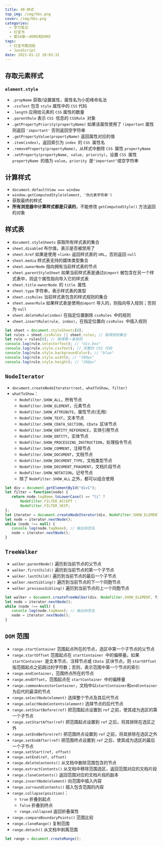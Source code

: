 ```yaml
---
title: 49-样式
top_img: /img/hbs.png
cover: /img/hbs.png
categories:
  - 学习笔记
  - 红宝书
  - 第16章——DOM2和DOM3
tags:
  - 红宝书第四版
  - JavaScript
date: 2021-01-22 10:03:31
---
```


## 存取元素样式

### `element.style`

- `.propName` 获取/设置属性，属性名为小驼峰命名法
- `.cssText` 包含 `style` 属性中的 `CSS` 代码
- `.length` 应用给元素的 `CSS` 属性的数量
- `.parentRule` 表示 `CSS `信息的 `CSSRule `对象
- `.getPropertyPriority(propertyName)` 如果该属性使用了 `!important` 属性则返回 `'important'` 否则返回空字符串
- `.getPropertyValue(propertyName)` 返回属性对应的值
- `.item(index)`，返回索引为 `index `的 `CSS `属性名
- `.removeProperty(propertyName)`，从样式中删除 `CSS `属性 `propertyName`
- `.setProperty(propertyName, value, priority)`，设置 `CSS `属性 `propertyName `的值为 `value`，`priority `是`"important"`或空字符串

## 计算样式

- `document.defaultView === window`
- `window.getComputedStyle(element, '伪元素字符串')`
- 获取最终的样式
- **所有浏览器中计算样式都是只读的**，不能修改 `getComputedStyle()` 方法返回的对象

## 样式表

- `document.styleSheets` 获取所有样式表的集合
- `sheet.disabled` 布尔值，表示是否被禁用了
- `sheet.href` 如果是使用 `<link>` 返回样式表的 `URL`，否则返回 `null`
- `sheet.media` 样式表支持的媒体类型集合
- `sheet.ownerNode` 指向拥有当前样式表的节点
- `sheet.parentStyleSheet` 如果当前样式表是通过`@import` 被包含在另一个样式表中，则这个属性指向导入它的样式表
- `sheet.title` `ownerNode `的 `title `属性
- `sheet.type` 字符串，表示样式表的类型
- `sheet.cssRules` 当前样式表包含的样式规则的集合
- `sheet.ownerRule` 如果样式表是使用`@import` 导入的，则指向导入规则；否则为 `null`
- `sheet.deleteRule(index)` 在指定位置删除 `cssRules `中的规则
- `sheet.insertRule(rule, index)`，在指定位置向 `cssRules `中插入规则

```js
let sheet = document.styleSheets[0];
let rules = sheet.cssRules || sheet.rules; // 取得规则集合
let rule = rules[0]; // 取得第一条规则
console.log(rule.selectorText); // "div.box"
console.log(rule.style.cssText); // 完整的 CSS 代码
console.log(rule.style.backgroundColor); // "blue"
console.log(rule.style.width); // "100px"
console.log(rule.style.height); // "200px" 
```

## `NodeIterator`

- `document.createNodeIterator(root, whatToShow, filter)`
- `whatToShow`：
  - `NodeFilter.SHOW_ALL`，所有节点
  - `NodeFilter.SHOW_ELEMENT`，元素节点
  - `NodeFilter.SHOW_ATTRIBUTE`，属性节点(无用)
  - `NodeFilter.SHOW_TEXT`，文本节点
  - `NodeFilter.SHOW_CDATA_SECTION`，`CData `区块节点
  - `NodeFilter.SHOW_ENTITY_REFERENCE`，实体引用节点
  - `NodeFilter.SHOW_ENTITY`，实体节点
  - `NodeFilter.SHOW_PROCESSING_INSTRUCTION`，处理指令节点
  - `NodeFilter.SHOW_COMMENT`，注释节点
  - `NodeFilter.SHOW_DOCUMENT`，文档节点
  - `NodeFilter.SHOW_DOCUMENT_TYPE`，文档类型节点
  - `NodeFilter.SHOW_DOCUMENT_FRAGMENT`，文档片段节点
  - `NodeFilter.SHOW_NOTATION`，记号节点
  - 除了 `NodeFilter.SHOW_ALL` 之外，都可以组合使用

```js
let div = document.getElementById("div1");
let filter = function(node) {
   return node.tagName.toLowerCase() == "li" ?
       NodeFilter.FILTER_ACCEPT :
       NodeFilter.FILTER_SKIP;
};
let iterator = document.createNodeIterator(div, NodeFilter.SHOW_ELEMENT, filter, false);
let node = iterator.nextNode();
while (node !== null) {
   console.log(node.tagName); // 输出标签名
   node = iterator.nextNode();
} 
```

## `TreeWalker`

- `walker.parentNode()` 遍历到当前节点的父节点
- `walker.firstChild()` 遍历到当前节点的第一个子节点
- `walker.lastChild()` 遍历到当前节点的最后一个子节点
- `walker.nextSibling()` 遍历到当前节点的下一个同胞节点
- `walker.previousSibling()` 遍历到当前节点的上一个同胞节点

```js
let walker = document.createTreeWalker(div, NodeFilter.SHOW_ELEMENT, filter, false);
let node = iterator.nextNode();
while (node !== null) {
   console.log(node.tagName); // 输出标签名
   node = iterator.nextNode();
} 
```

## `DOM` 范围

- `range.startContainer` 范围起点所在的节点，选区中第一个子节点的父节点
- `range.startOffset` 范围起点在 `startContainer `中的偏移量。如果 `startContainer `是文本节点、注释节点或 `CData `区块节点，则 `startOffset `指范围起点之前跳过的字符数；否则，表示范围中第一个节点的索引
- `range.endContainer`，范围终点所在的节点
- `range.endOffset`，范围起点在 `startContainer `中的偏移量
- `range.commonAncestorContainer`，文档中以`startContainer`和`endContainer`为后代的最深的节点
- `range.selectNode(element)` 选择整个节点及其后代节点
- `range.selectNodeContents(element)` 选择节点的后代节点
- `range.setStartBefore(ref)` 把范围起点设置到 `ref` 之前，使其成为选区的第一个子节点
- `range.setStartAfter(ref)` 把范围起点设置到 `ref` 之后，将其排除在选区之外
- `range.setEndBefore(ref)` 把范围终点设置到 `ref` 之前，将其排除在选区之外
- `range.setEndAfter(ref)` 把范围终点设置到 `ref` 之后，使其成为选区的最后一个子节点
- `range.setStart(ref, offset)`
- `range.setEnd(ref, offset)`
- `range.deleteContents()` 从文档中删除范围包含的节点
- `range.extractContents()` 从文档中移除范围选区，返回范围对应的文档片段
- `range.cloneContents()` 返回范围对应的文档片段的副本
- `range.insertNode(element)` 向范围中插入内容
- `range.surroundContents()` 插入包含范围的内容
- `range.collapse(position)`：
  - `true` 折叠到起点
  - `false` 折叠到终点
  - `range.collapsed` 返回折叠属性
- `range.compareBoundaryPoints()` 范围比较
- `range.cloneRange()` 复制范围
- `range.detach()` 从文档中剥离范围

```js
let range = document.createRange();
```

